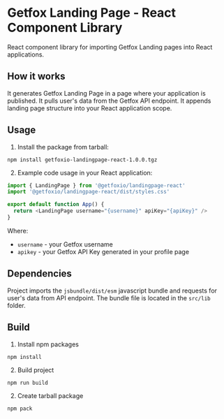 # Getfox Landing Page - React Component Library

React component library for importing Getfox Landing pages into React applications.

## How it works

It generates Getfox Landing Page in a page where your application is published. It pulls user's data from the Getfox API endpoint. It appends landing page structure into your React application scope.

## Usage

1. Install the package from tarball:

```
npm install getfoxio-landingpage-react-1.0.0.tgz
```

2. Example code usage in your React application:

```javascript
import { LandingPage } from '@getfoxio/landingpage-react'
import '@getfoxio/landingpage-react/dist/styles.css'

export default function App() {
  return <LandingPage username="{username}" apiKey="{apiKey}" />
}
```

Where:

- `username` - your Getfox username
- `apikey` - your Getfox API Key generated in your profile page

## Dependencies

Project imports the `jsbundle/dist/esm` javascript bundle and requests for user's data from API endpoint. The bundle file is located in the `src/lib` folder.

## Build

1. Install npm packages

```
npm install
```

2. Build project

```
npm run build
```

2. Create tarball package

```
npm pack
```

